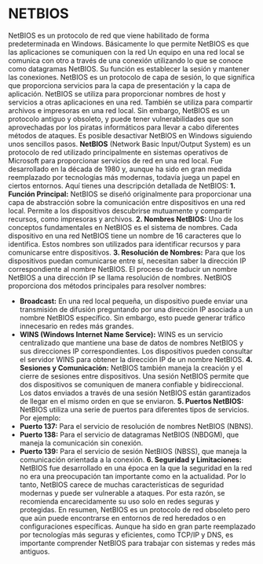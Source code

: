 # NETBIOS
NetBIOS es un protocolo de red que viene habilitado de forma predeterminada en Windows. Básicamente lo que permite NetBIOS es que las aplicaciones se comuniquen con la red
 Un equipo en una red local se comunica con otro a través de una conexión utilizando lo que se conoce como datagramas NetBIOS. Su función es establecer la sesión y mantener las conexiones. NetBIOS es un protocolo de capa de sesión, lo que significa que proporciona servicios para la capa de presentación y la capa de aplicación. NetBIOS se utiliza para proporcionar nombres de host y servicios a otras aplicaciones en una red. También se utiliza para compartir archivos e impresoras en una red local. Sin embargo, NetBIOS es un protocolo antiguo y obsoleto, y puede tener vulnerabilidades que son aprovechadas por los piratas informáticos para llevar a cabo diferentes métodos de ataques. Es posible desactivar NetBIOS en Windows siguiendo unos sencillos pasos.
**NetBIOS** (Network Basic Input/Output System) es un protocolo de red utilizado principalmente en sistemas operativos de Microsoft para proporcionar servicios de red en una red local. Fue desarrollado en la década de 1980 y, aunque ha sido en gran medida reemplazado por tecnologías más modernas, todavía juega un papel en ciertos entornos.
Aquí tienes una descripción detallada de NetBIOS:
**1. Función Principal:**
NetBIOS se diseñó originalmente para proporcionar una capa de abstracción sobre la comunicación entre dispositivos en una red local. Permite a los dispositivos descubrirse mutuamente y compartir recursos, como impresoras y archivos.
**2. Nombres NetBIOS:**
Uno de los conceptos fundamentales en NetBIOS es el sistema de nombres. Cada dispositivo en una red NetBIOS tiene un nombre de 16 caracteres que lo identifica. Estos nombres son utilizados para identificar recursos y para comunicarse entre dispositivos.
**3. Resolución de Nombres:**
Para que los dispositivos puedan comunicarse entre sí, necesitan saber la dirección IP correspondiente al nombre NetBIOS. El proceso de traducir un nombre NetBIOS a una dirección IP se llama resolución de nombres. NetBIOS proporciona dos métodos principales para resolver nombres:
- **Broadcast:** En una red local pequeña, un dispositivo puede enviar una transmisión de difusión preguntando por una dirección IP asociada a un nombre NetBIOS específico. Sin embargo, esto puede generar tráfico innecesario en redes más grandes.
- **WINS (Windows Internet Name Service):** WINS es un servicio centralizado que mantiene una base de datos de nombres NetBIOS y sus direcciones IP correspondientes. Los dispositivos pueden consultar el servidor WINS para obtener la dirección IP de un nombre NetBIOS.
**4. Sesiones y Comunicación:**
NetBIOS también maneja la creación y el cierre de sesiones entre dispositivos. Una sesión NetBIOS permite que dos dispositivos se comuniquen de manera confiable y bidireccional. Los datos enviados a través de una sesión NetBIOS están garantizados de llegar en el mismo orden en que se enviaron.
**5. Puertos NetBIOS:**
NetBIOS utiliza una serie de puertos para diferentes tipos de servicios. Por ejemplo:
- **Puerto 137:** Para el servicio de resolución de nombres NetBIOS (NBNS).
- **Puerto 138:** Para el servicio de datagramas NetBIOS (NBDGM), que maneja la comunicación sin conexión.
- **Puerto 139:** Para el servicio de sesión NetBIOS (NBSS), que maneja la comunicación orientada a la conexión.
**6. Seguridad y Limitaciones:**
NetBIOS fue desarrollado en una época en la que la seguridad en la red no era una preocupación tan importante como en la actualidad. Por lo tanto, NetBIOS carece de muchas características de seguridad modernas y puede ser vulnerable a ataques. Por esta razón, se recomienda encarecidamente su uso solo en redes seguras y protegidas.
En resumen, NetBIOS es un protocolo de red obsoleto pero que aún puede encontrarse en entornos de red heredados o en configuraciones específicas. Aunque ha sido en gran parte reemplazado por tecnologías más seguras y eficientes, como TCP/IP y DNS, es importante comprender NetBIOS para trabajar con sistemas y redes más antiguos.
